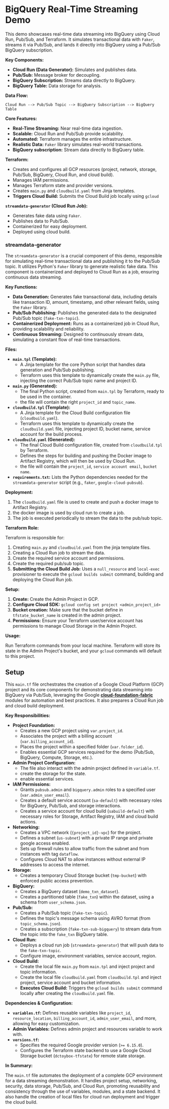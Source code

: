 # BigQuery Real-Time Streaming Demo

This demo showcases real-time data streaming into BigQuery using Cloud Run, Pub/Sub, and Terraform. It simulates transactional data with `Faker`, streams it via Pub/Sub, and lands it directly into BigQuery using a Pub/Sub BigQuery subscription.

**Key Components:**

- **Cloud Run (Data Generator):** Simulates and publishes data.
- **Pub/Sub:** Message broker for decoupling.
- **BigQuery Subscription:** Streams data directly to BigQuery.
- **BigQuery Table:** Data storage for analysis.

**Data Flow:**

`Cloud Run --> Pub/Sub Topic --> BigQuery Subscription --> BigQuery Table`

**Core Features:**

- **Real-Time Streaming:** Near real-time data ingestion.
- **Scalable:** Cloud Run and Pub/Sub provide scalability.
- **Automated:** Terraform manages the entire infrastructure.
- **Realistic Data:** `Faker` library simulates real-world transactions.
- **BigQuery subscription:** Stream data directly to BigQuery table.

**Terraform:**

- Creates and configures all GCP resources (project, network, storage, Pub/Sub, BigQuery, Cloud Run, and cloud build).
- Manages IAM permissions.
- Manages Terraform state and provider versions.
- Creates `main.py` and `cloudbuild.yaml` from Jinja templates.
- **Triggers Cloud Build:** Submits the Cloud Build job locally using `gcloud`

**`streamdata-generator` (Cloud Run Job):**

- Generates fake data using `Faker`.
- Publishes data to Pub/Sub.
- Containerized for easy deployment.
- Deployed using cloud build.

### streamdata-generator

The `streamdata-generator` is a crucial component of this demo, responsible for simulating real-time transactional data and publishing it to the Pub/Sub topic. It utilizes Python's `Faker` library to generate realistic fake data. This component is containerized and deployed to Cloud Run as a job, ensuring continuous data streaming.

**Key Functions:**

- **Data Generation:** Generates fake transactional data, including details like transaction ID, amount, timestamp, and other relevant fields, using the `Faker` library.
- **Pub/Sub Publishing:** Publishes the generated data to the designated Pub/Sub topic (`fake-txn-topic`).
- **Containerized Deployment:** Runs as a containerized job in Cloud Run, providing scalability and reliability.
- **Continuous Streaming:** Designed to continuously stream data, simulating a constant flow of real-time transactions.

**Files:**

- **`main.tpl` (Template):**
  - A Jinja template for the core Python script that handles data generation and Pub/Sub publishing.
  - Terraform uses this template to dynamically create the `main.py` file, injecting the correct Pub/Sub topic name and project ID.
- **`main.py` (Generated):**
  - The final Python script, created from `main.tpl` by Terraform, ready to be used in the container.
  - the file will contain the right `project_id` and `topic_name`.
- **`cloudbuild.tpl` (Template):**
  - A Jinja template for the Cloud Build configuration file (`cloudbuild.yaml`).
  - Terraform uses this template to dynamically create the `cloudbuild.yaml` file, injecting project ID, bucket name, service account for the build process.
- **`cloudbuild.yaml` (Generated):**
  - The final Cloud Build configuration file, created from `cloudbuild.tpl` by Terraform.
  - Defines the steps for building and pushing the Docker image to Artifact Registry, which will then be used by Cloud Run.
  - the file will contain the `project_id`, `service account email`, `bucket name`.
- **`requirements.txt`:** Lists the Python dependencies needed for the `streamdata-generator` script (e.g., `faker`, `google-cloud-pubsub`).

**Deployment:**

1. The `cloudbuild.yaml` file is used to create and push a docker image to Artifact Registry.
2. the docker image is used by cloud run to create a job.
3. The job is executed periodically to stream the data to the pub/sub topic.

**Terraform Role:**

Terraform is responsible for:

1. Creating `main.py` and `cloudbuild.yaml` from the jinja template files.
2. Creating a Cloud Run job to stream the data.
3. Create the required service account and permissions.
4. Create the required pub/sub topic.
5. **Submitting the Cloud Build Job:** Uses a `null_resource` and `local-exec` provisioner to execute the `gcloud builds submit` command, building and deploying the Cloud Run job.

**Setup:**

1.  **Create:** Create the Admin Project in GCP.
2.  **Configure Cloud SDK:** `gcloud config set project <admin_project_id>`
3.  **Bucket creation:** Make sure that the bucket define in `tfstate_bucket_name` is created in the admin project.
4.  **Permissions:** Ensure your Terraform user/service account has permissions to manage Cloud Storage in the Admin Project.

**Usage:**

Run Terraform commands from your local machine. Terraform will store its state in the Admin Project's bucket, and your `gcloud` commands will default to this project.

## Setup

This `main.tf` file orchestrates the creation of a Google Cloud Platform (GCP) project and its core components for demonstrating data streaming into BigQuery via Pub/Sub, leveraging the Google **[cloud-foundation-fabric](https://github.com/GoogleCloudPlatform/cloud-foundation-fabric/)** modules for automation and best practices. It also prepares a Cloud Run job and cloud build deployment.

**Key Responsibilities:**

- **Project Foundation:**
  - Creates a new GCP project using `var.project_id`.
  - Associates the project with a billing account (`var.billing_account_id`).
  - Places the project within a specified folder (`var.folder_id`).
  - Enables essential GCP services required for the demo (Pub/Sub, BigQuery, Compute, Storage, etc.).
- **Admin Project Configuration:**
  - The file also interact with the admin project defined in `variable.tf`.
  - create the storage for the state.
  - enable essential services.
- **IAM Permissions:**
  - Grants `pubsub.admin` and `bigquery.admin` roles to a specified user (`var.admin_user_email`).
  - Creates a default service account (`sa-default`) with necessary roles for BigQuery, Pub/Sub, and storage interactions.
  - Creates a service account for cloud build (`sabuild-default`) with necessary roles for Storage, Artifact Registry, IAM and cloud build actions.
- **Networking:**
  - Creates a VPC network (`{project_id}-vpc`) for the project.
  - Defines a subnet (`us-subnet`) with a private IP range and private google access enabled.
  - Sets up firewall rules to allow traffic from the subnet and from instances with tag `dataflow`.
  - Configures Cloud NAT to allow instances without external IP addresses to access the internet.
- **Storage:**
  - Creates a temporary Cloud Storage bucket (`tmp-bucket`) with enforced public access prevention.
- **BigQuery:**
  - Creates a BigQuery dataset (`demo_txn_dataset`).
  - Creates a partitioned table (`fake_txn`) within the dataset, using a schema from `user_schema.json`.
- **Pub/Sub:**
  - Creates a Pub/Sub topic (`fake-txn-topic`).
  - Defines the topic's message schema using AVRO format (from `topic_schema.json`).
  - Creates a subscription (`fake-txn-sub-bigquery`) to stream data from the topic into the `fake_txn` BigQuery table.
- **Cloud Run:**
  - Deploys a cloud run job (`streamdata-generator`) that will push data to the `fake-txn-topic`.
  - Configure image, environment variables, service account, region.
- **Cloud Build:**
  - Create the local file `main.py` from `main.tpl` and inject project and topic information.
  - Create the local file `cloudbuild.yaml` from `cloudbuild.tpl` and inject project, service account and bucket information.
  - **Executes Cloud Build:** Triggers the `gcloud builds submit` command locally after creating the `cloudbuild.yaml` file.

**Dependencies & Configuration:**

- **`variables.tf`:** Defines reusable variables like `project_id`, `resource_location`, `billing_account_id`, `admin_user_email`, and more, allowing for easy customization.
- **Admin Variables:** Defines admin project and resources variable to work with.
- **`versions.tf`:**
  - Specifies the required Google provider version (`>= 6.15.0`).
  - Configures the Terraform state backend to use a Google Cloud Storage bucket (`dctoybox-tfstate`) for remote state storage.

**In Summary:**

The `main.tf` file automates the deployment of a complete GCP environment for a data streaming demonstration. It handles project setup, networking, security, data storage, Pub/Sub, and Cloud Run, promoting reusability and consistency through the use of variables, modules, and a state backend. It also handle the creation of local files for cloud run deployment and trigger the cloud build.
